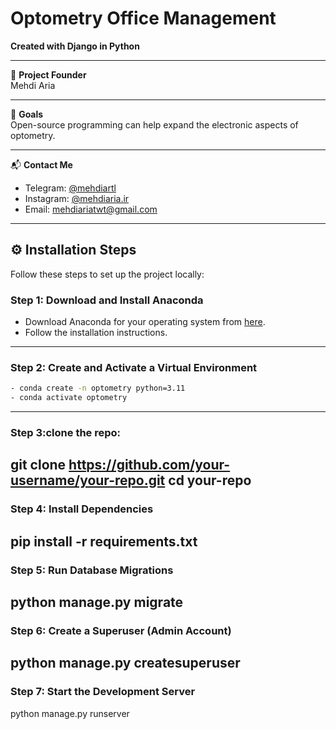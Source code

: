# Optometry Office Management

**Created with Django in Python**

---

📌 **Project Founder**  
Mehdi Aria  

---

🎯 **Goals**  
Open-source programming can help expand the electronic aspects of optometry.  

---

📬 **Contact Me**  
- Telegram: [@mehdiartl](https://t.me/mehdiartl)  
- Instagram: [@mehdiaria.ir](https://instagram.com/mehdiaria.ir)  
- Email: [mehdiariatwt@gmail.com](mailto:mehdiariatwt@gmail.com)  

---


## ⚙️ Installation Steps

Follow these steps to set up the project locally:

### Step 1: Download and Install Anaconda
- Download Anaconda for your operating system from [here](https://www.anaconda.com/products/distribution).  
- Follow the installation instructions.

---

### Step 2: Create and Activate a Virtual Environment
```bash
- conda create -n optometry python=3.11
- conda activate optometry

```
---
### Step 3:clone the repo: 
   git clone https://github.com/your-username/your-repo.git
   cd your-repo 
---
### Step 4: Install Dependencies
   pip install -r requirements.txt
---
### Step 5: Run Database Migrations
   python manage.py migrate
---
### Step 6: Create a Superuser (Admin Account)
   python manage.py createsuperuser
---
### Step 7: Start the Development Server
   python manage.py runserver
   
